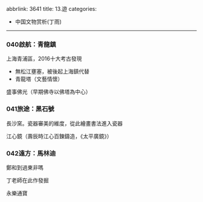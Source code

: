 abbrlink: 3641
title: 13.遊
categories:
  - 中国文物赏析(丁雨)
---
### 040啟航：青龍鎮

上海青浦區，2016十大考古發現

- 無松江壅塞，被後起上海鎮代替
- 青龍塔（文藝情懷）

盛事佛光（早期佛寺以佛塔為中心）

### 041旅途：黑石號

長沙窯。瓷器審美的維度，從此繪畫書法進入瓷器

江心鏡（壽辰時江心百鍊鑄造，《太平廣鏡》）

### 042遠方：馬林迪

鄭和到過東非嗎

丁老師在此作發掘

永樂通寶